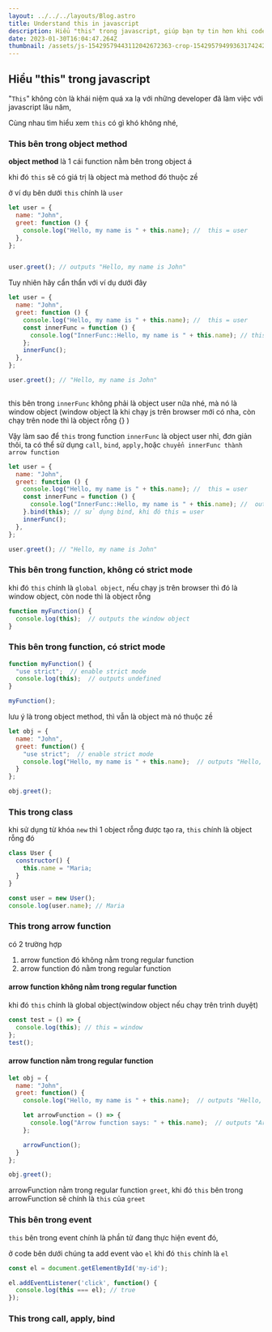 ```yaml
---
layout: ../../../layouts/Blog.astro
title: Understand this in javascript
description: Hiểu "this" trong javascript, giúp bạn tự tin hơn khi code với mấy ông senior
date: 2023-01-30T16:04:47.264Z
thumbnail: /assets/js-15429579443112042672363-crop-1542957949936317424252.webp
---
```

## Hiểu "this" trong javascript

"`T﻿his`" không còn là khái niệm quá xa lạ với những developer đã làm việc với javascript lâu năm, 

Cùng nhau tìm hiểu xem `this` có gì khó không nhé,



### This bên trong object method

**object method** là 1 cái function nằm bên trong object á

khi đó `this` sẽ có giá trị là object mà method đó thuộc zề

ở ví dụ bên dưới `this` chính là `user`

```javascript
let user = {
  name: "John",
  greet: function () {
    console.log("Hello, my name is " + this.name); //  this = user
  },
};


user.greet(); // outputs "Hello, my name is John"

```

Tuy nhiên hãy cẩn thẩn với ví dụ dưới đây

```javascript
let user = {
  name: "John",
  greet: function () {
    console.log("Hello, my name is " + this.name); //  this = user
    const innerFunc = function () {
      console.log("InnerFunc::Hello, my name is " + this.name); // this = window, output "InnerFunc::Hello, my name is undefined"
    };
    innerFunc();
  },
};

user.greet(); // "Hello, my name is John" 
			  

```

this bên trong `innerFunc` không phải là object user nữa nhé, mà nó là window object (window object là khi chạy js trên browser mới có nha, còn chạy trên node thì là object rỗng {} )

Vậy làm sao để `this` trong function `innerFunc` là object user nhỉ, đơn giản thôi, ta có thể sử dụng `call`, `bind`, `apply,`hoặc `chuyển innerFunc thành arrow function`

```javascript
let user = {
  name: "John",
  greet: function () {
    console.log("Hello, my name is " + this.name); //  this = user
    const innerFunc = function () {
      console.log("InnerFunc::Hello, my name is " + this.name); //  output "InnerFunc::Hello, my name is John"
    }.bind(this); // sử dụng bind, khi đó this = user
    innerFunc();
  },
};

user.greet(); // "Hello, my name is John" 

```



### This bên trong function, không có strict mode

khi đó `this` chính là `global object`, nếu chạy js trên browser thì đó là window object, còn node thì là object rỗng

```javascript
function myFunction() {
  console.log(this);  // outputs the window object
}

```



### This bên trong function, có strict mode

```javascript
function myFunction() {
  "use strict";  // enable strict mode
  console.log(this);  // outputs undefined
}

myFunction();

```

lưu ý là trong object method, thì vẫn là object mà nó thuộc zề

```javascript
let obj = {
  name: "John",
  greet: function() {
    "use strict";  // enable strict mode
    console.log("Hello, my name is " + this.name);  // outputs "Hello, my name is John"
  }
};

obj.greet();

```



### This trong class

khi sử dụng từ khóa `new` thì 1 object rỗng được tạo ra, `this` chính là object rỗng đó

```javascript
class User {
  constructor() {
    this.name = "Maria;
  }
}

const user = new User();
console.log(user.name); // Maria
```



### This trong arrow function

có 2 trường hợp

1. arrow function đó không nằm trong regular function
2. arrow function đó nằm trong regular function

#### arrow function không nằm trong regular function

khi đó `this` chính là global object(window object nếu chạy trên trình duyệt)

```javascript
const test = () => {
  console.log(this); // this = window
};
test();

```

#### arrow function nằm trong regular function

```javascript
let obj = {
  name: "John",
  greet: function() {
    console.log("Hello, my name is " + this.name);  // outputs "Hello, my name is John"

    let arrowFunction = () => {
      console.log("Arrow function says: " + this.name);  // outputs "Arrow function says: John"
    };

    arrowFunction();
  }
};

obj.greet();

```

arrowFunction nằm trong regular function `greet`, khi đó `this` bên trong arrowFunction sẽ chính là `this` của `greet`

### This bên trong event

`this` bên trong event chính là phần tử đang thực hiện event đó, 

ở code bên dưới chúng ta add event vào `el` khi đó `this` chính là `el`

```javascript
const el = document.getElementById('my-id');

el.addEventListener('click', function() {
  console.log(this === el); // true
});
```

### This trong call, apply, bind